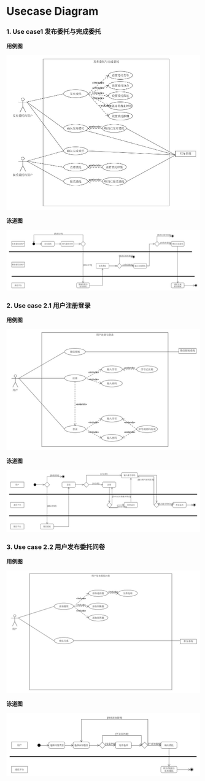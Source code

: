 # Usecase Diagram



### 1. Use case1 发布委托与完成委托

**用例图**

![](imgs/06-01/发布委托与完成委托用例图.jpg)

**泳道图**

![](imgs/06-01/发布委托与完成委托泳道图.jpg)



### 2. Use case 2.1 用户注册登录

**用例图**

![](imgs/06-01/用户注册与登录用例图.jpg)

**泳道图**

![](imgs/06-01/用户注册与登录泳道图.jpg)



### 3. Use case 2.2 用户发布委托问卷

**用例图**

![](imgs/06-01/用户发布委托问卷用例图.jpg)

**泳道图**

![](imgs/06-01/用户发布委托问卷泳道图.jpg)